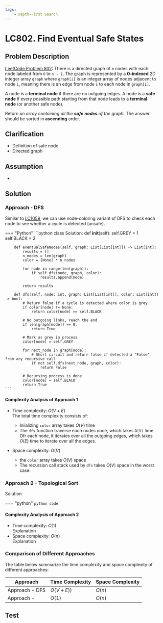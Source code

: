 ```yaml
---
tags:
    - Depth-First Search
---
```


# LC802. Find Eventual Safe States

## Problem Description

[LeetCode Problem 802](https://leetcode.com/problems/find-eventual-safe-states/): There is a directed graph of `n` nodes with each node labeled from `0` to `n - 1`. The graph is represented by a **0-indexed** 2D integer array `graph` where `graph[i]` is an integer array of nodes adjacent to node `i`, meaning there is an edge from node `i` to each node in `graph[i]`.

A node is a **terminal node** if there are no outgoing edges. A node is a **safe node** if every possible path starting from that node leads to a **terminal node** (or another safe node).

Return _an array containing all the **safe nodes** of the graph_. The answer should be sorted in **ascending** order.

## Clarification

- Definition of safe node
- Directed graph

## Assumption

-

## Solution

### Approach - DFS

Similar to [LC1059](../lc1000-1099/lc1059-all-paths-from-source-lead-to-destination.md), we can use node-coloring variant of DFS to check each node to see whether a cycle is detected (unsafe).

=== "Python"
    ```python
    class Solution:
        def __init__(self):
            self.GREY = 1
            self.BLACK = 2

        def eventualSafeNodes(self, graph: List[List[int]]) -> List[int]:
            results = []
            n_nodes = len(graph)
            color = [None] * n_nodes

            for node in range(len(graph)):
                if self.dfs(node, graph, color):
                    results.append(node)

            return results

        def dfs(self, node: int, graph: List[List[int]], color: List[int]) -> bool:
            # Return false if a cycle is detected where color is grey
            if color[node] != None:
                return color[node] == self.BLACK

            # No outgoing links, reach the end
            if len(graph[node]) == 0:
                return True

            # Mark as grey in process
            color[node] = self.GREY

            for next_node in graph[node]:
                # Short circuit and return false if detected a "False" from any recursive call
                if not self.dfs(next_node, graph, color):
                    return False

            # Recursing process is done
            color[node] = self.BLACK
            return True
    ```

#### Complexity Analysis of Approach 1

- Time complexity: $O(V + E)$  
  The total time complexity consists of:

    - Iniializing `color` array takes $O(V)$ time
    - The `dfs` function traverse each nodes once, which takes `O(V)` time. Ofr each node, it iterates over all the outgoing edges, which takes $O(E)$ time to iterate over all the edges.

- Space complexity: $O(V)$  
  
    - the `color` array takes $O(V)$ space
    - The recursion call stack used by `dfs` takes $O(V)$ space in the worst case.

### Approach 2 - Topological Sort

Solution

=== "python"
    ```python
    code
    ```

#### Complexity Analysis of Approach 2

- Time complexity: $O(1)$  
  Explanation
- Space complexity: $O(n)$  
  Explanation

### Comparison of Different Approaches

The table below summarize the time complexity and space complexity of different approaches:

Approach    | Time Complexity   | Space Complexity |
------------| ---------------   | ---------------- |
Approach - DFS |  $O(V + E))$           | $O(n)$ |
Approach -  |  $O(1)$           | $O(n)$  |

## Test
